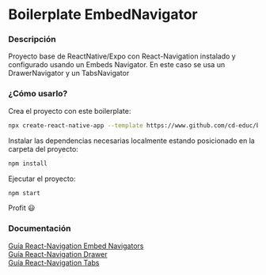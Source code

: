 # Boilerplate EmbedNavigator

### Descripción

Proyecto base de ReactNative/Expo con React-Navigation instalado y configurado usando un Embeds Navigator. En este caso se usa un DrawerNavigator y un TabsNavigator

### ¿Cómo usarlo?

Crea el proyecto con este boilerplate:
```bash
npx create-react-native-app --template https://www.github.com/cd-educ/bp-EmbedNavigator-RN
```

Instalar las dependencias necesarias localmente estando posicionado en la carpeta del proyecto:
```bash
npm install
```

Ejecutar el proyecto:
```bash
npm start
```

Profit 😃

### Documentación

[Guía React-Navigation Embed Navigators](https://reactnavigation.org/docs/nesting-navigators)<br>
[Guía React-Navigation Drawer](https://reactnavigation.org/docs/drawer-based-navigation)<br>
[Guía React-Navigation Tabs](https://reactnavigation.org/docs/tab-based-navigation)



